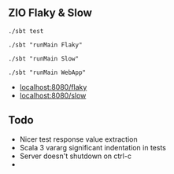 ZIO Flaky & Slow
----------------

```
./sbt test

./sbt "runMain Flaky"

./sbt "runMain Slow"

./sbt "runMain WebApp"
```

- [localhost:8080/flaky](http://localhost:8080/flaky)
- [localhost:8080/slow](http://localhost:8080/slow)

## Todo

- Nicer test response value extraction
- Scala 3 vararg significant indentation in tests
- Server doesn't shutdown on ctrl-c
- 